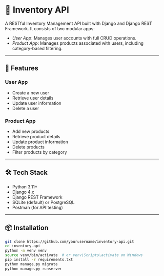 # 🧾 Inventory API

A RESTful Inventory Management API built with Django and Django REST Framework. It consists of two modular apps:

- *User App*: Manages user accounts with full CRUD operations.
- *Product App*: Manages products associated with users, including category-based filtering.

---

## 🚀 Features

### User App
- Create a new user
- Retrieve user details
- Update user information
- Delete a user

### Product App
- Add new products
- Retrieve product details
- Update product information
- Delete products
- Filter products by category

---

## 🛠️ Tech Stack

- Python 3.11+
- Django 4.x
- Django REST Framework
- SQLite (default) or PostgreSQL
- Postman (for API testing)

---

## 📦 Installation

```bash
git clone https://github.com/yourusername/inventory-api.git
cd inventory-api
python -m venv venv
source venv/bin/activate  # or venv\Scripts\activate on Windows
pip install -r requirements.txt
python manage.py migrate
python manage.py runserver